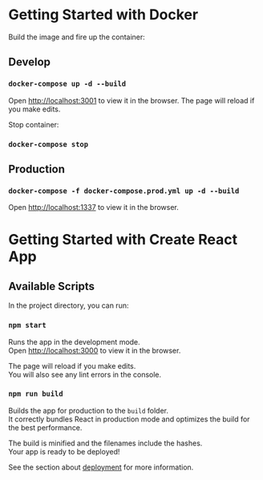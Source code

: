 # Getting Started with Docker

Build the image and fire up the container:

## Develop

### `docker-compose up -d --build`

Open [http://localhost:3001](http://localhost:3001) to view it in the browser. The page will reload if you make edits.

Stop container:

### `docker-compose stop`

## Production

### `docker-compose -f docker-compose.prod.yml up -d --build`

Open [http://localhost:1337](http://localhost:1337) to view it in the browser.

# Getting Started with Create React App

## Available Scripts

In the project directory, you can run:

### `npm start`

Runs the app in the development mode.\
Open [http://localhost:3000](http://localhost:3000) to view it in the browser.

The page will reload if you make edits.\
You will also see any lint errors in the console.

### `npm run build`

Builds the app for production to the `build` folder.\
It correctly bundles React in production mode and optimizes the build for the best performance.

The build is minified and the filenames include the hashes.\
Your app is ready to be deployed!

See the section about [deployment](https://facebook.github.io/create-react-app/docs/deployment) for more information.
